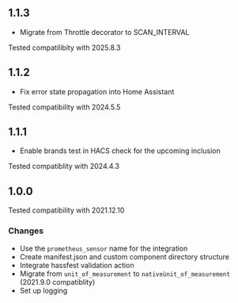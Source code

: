 ## 1.1.3

- Migrate from Throttle decorator to SCAN_INTERVAL

Tested compatilibity with 2025.8.3

## 1.1.2

- Fix error state propagation into Home Assistant

Tested compatibility with 2024.5.5

## 1.1.1

- Enable brands test in HACS check for the upcoming inclusion

Tested compatiblity with 2024.4.3

## 1.0.0

Tested compatibility with 2021.12.10

### Changes

- Use the `prometheus_sensor` name for the integration
- Create manifest.json and custom component directory structure
- Integrate hassfest validation action
- Migrate from `unit_of_measurement` to `nativeùnit_of_measurement` (2021.9.0 compatiblity)
- Set up logging
